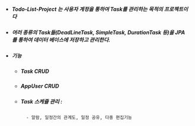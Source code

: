 - ##### Todo-List-Project 는 사용자 계정을 통하여 Task를 관리하는 목적의 프로젝트이다
- ##### 여러 종류의 Task들(DeadLineTask, SimpleTask, DurationTask 등)을 JPA를 통하여 데이터 베이스에 저장하고 관리한다.
- #####  기능
    - ##### Task CRUD
    - ##### AppUser CRUD
    - ##### Task 스케쥴 관리 :
            - 알람, 일정간의 관계도, 일정 공유, 다중 편집기능 
    
   